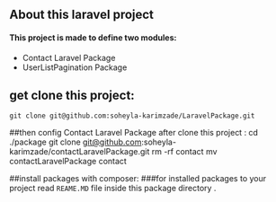 

## About this laravel project 
#### This project is made to define two modules:
- Contact Laravel Package
- UserListPagination Package

## get clone this project:
    git clone git@github.com:soheyla-karimzade/LaravelPackage.git
    
##then config  Contact Laravel Package after clone this project :
    cd ./package
    git clone git@github.com:soheyla-karimzade/contactLaravelPackage.git
    rm -rf contact
    mv contactLaravelPackage contact
    
##install packages with composer:
###for installed packages to your project read `REAME.MD` file inside this package directory .

